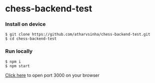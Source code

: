 # chess-backend-test

### Install on device

	$ git clone https://github.com/atharvsinha/chess-backend-test.git
	$ cd chess-backend-test

### Run locally 

	$ npm i
	$ npm start

[Click here](http://localhost:3000/) to open port 3000 on your browser
